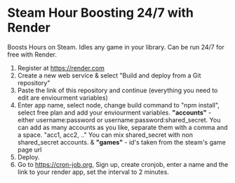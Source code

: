 
# Steam Hour Boosting 24/7 with Render

Boosts Hours on Steam. Idles any game in your library. Can be run 24/7 for free with Render.

1. Register at https://render.com
2. Create a new web service & select "Build and deploy from a Git repository"
3. Paste the link of this repository and continue (everything you need to edit are enviourment variables)
4. Enter app name, select node, change build command to "npm install", select free plan and add your enviourment variables.
**"accounts"** - either username:password or username:password:shared_secret. You can add as many accounts as you like, separate them with a comma and a space. "acc1, acc2, .." You can mix shared_secret with non shared_secret accounts.
& **"games"** - id's taken from the steam's game page url
6. Deploy.
7. Go to https://cron-job.org, Sign up, create cronjob, enter a name and the link to your render app, set the interval to 2 minutes.
